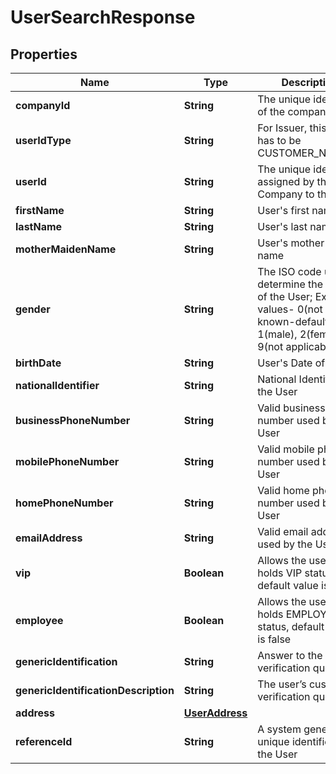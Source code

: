 

# UserSearchResponse

## Properties

Name | Type | Description | Notes
------------ | ------------- | ------------- | -------------
**companyId** | **String** | The unique identifier of the company | 
**userIdType** | **String** | For Issuer, this value has to be CUSTOMER_NUMBER | 
**userId** | **String** | The unique identifier assigned by the Company to the User | 
**firstName** | **String** | User&#39;s first name |  [optional]
**lastName** | **String** | User&#39;s last name |  [optional]
**motherMaidenName** | **String** | User&#39;s mother maiden name |  [optional]
**gender** | **String** | The ISO code used to determine the gender of the User; Expected values- 0(not known-default), 1(male), 2(female), 9(not applicable) |  [optional]
**birthDate** | **String** | User&#39;s Date of Birth |  [optional]
**nationalIdentifier** | **String** | National Identifier of the User |  [optional]
**businessPhoneNumber** | **String** | Valid business phone number used by the User |  [optional]
**mobilePhoneNumber** | **String** | Valid mobile phone number used by the User |  [optional]
**homePhoneNumber** | **String** | Valid home phone number used by the User |  [optional]
**emailAddress** | **String** | Valid email address used by the User |  [optional]
**vip** | **Boolean** | Allows the user to holds VIP status, default value is false |  [optional]
**employee** | **Boolean** | Allows the user to holds EMPLOYEE status, default value is false |  [optional]
**genericIdentification** | **String** | Answer to the user’s verification question |  [optional]
**genericIdentificationDescription** | **String** | The user’s custom verification question |  [optional]
**address** | [**UserAddress**](UserAddress.md) |  |  [optional]
**referenceId** | **String** | A system generated unique identifier for the User | 



